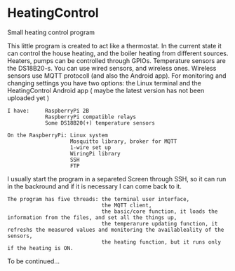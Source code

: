 # HeatingControl
Small heating control program

This little program is created to act like a thermostat. In the current state it can control the house heating, and the boiler heating from different sources.
Heaters, pumps can be controlled through GPIOs.
Temperature sensors are the DS18B20-s. You can use wired sensors, and wireless ones. Wireless sensors use MQTT protocoll (and also the Android app). 
For monitoring and changing settings you have two options:  the Linux terminal and the HeatingControl Android app ( maybe the latest version has not been uploaded yet )
                                                                

    I have:     RaspberryPi 2B
                RaspberryPi compatible relays
                Some DS18B20(+) temperature sensors

    On the RaspberryPi: Linux system
                        Mosquitto library, broker for MQTT
                        1-wire set up
                        WiringPi library
                        SSH
                        FTP

I usually start the program in a separeted Screen through SSH, so it can run in the backround and if it is necessary I can come back to it.

    The program has five threads: the terminal user interface,
                                  the MQTT client,
                                  the basic/core function, it loads the information from the files, and set all the things up,
                                  the temperarure updating function, it refreshs the measured values and monitoring the availableality of the sensors,
                                  the heating function, but it runs only if the heating is ON.








To be continued...
